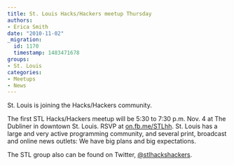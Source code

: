 ```yaml
---
title: St. Louis Hacks/Hackers meetup Thursday
authors:
- Erica Smith
date: "2010-11-02"
_migration:
  id: 1170
  timestamp: 1483471678
groups:
- St. Louis
categories:
- Meetups
- News
---
```


St. Louis is joining the Hacks/Hackers community.

The first STL Hacks/Hackers meetup will be 5:30 to 7:30 p.m. Nov. 4 at The Dubliner in downtown St. Louis. RSVP at [on.fb.me/STLhh][1]. St. Louis has a large and very active programming community, and several print, broadcast and online news outlets: We have big plans and big expectations.

The STL group also can be found on Twitter, [@stlhackshackers][2].

 [1]: http://www.facebook.com/STLhackshackers
 [2]: http://twitter.com/stlhackshackers